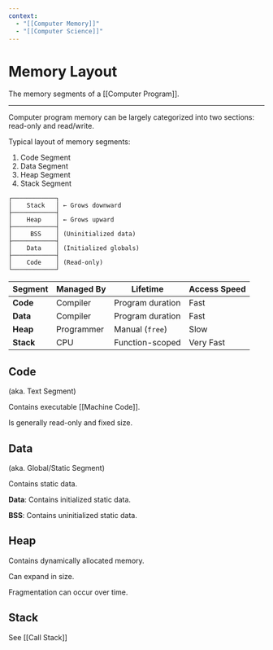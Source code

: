 ```yaml
---
context:
  - "[[Computer Memory]]"
  - "[[Computer Science]]"
---
```


# Memory Layout

The memory segments of a [[Computer Program]].

---

Computer program memory can be largely categorized into two sections: read-only and read/write.

Typical layout of memory segments:

1. Code Segment
2. Data Segment
3. Heap Segment
4. Stack Segment

```
┌────────────┐
│    Stack   │ ← Grows downward
├────────────┤
│    Heap    │ ← Grows upward
├────────────┤
│     BSS    │ (Uninitialized data)
├────────────┤
│    Data    │ (Initialized globals)
├────────────┤
│    Code    │ (Read-only)
└────────────┘
```

| Segment   | Managed By | Lifetime         | Access Speed |
| --------- | ---------- | ---------------- | ------------ |
| **Code**  | Compiler   | Program duration | Fast         |
| **Data**  | Compiler   | Program duration | Fast         |
| **Heap**  | Programmer | Manual (`free`)  | Slow         |
| **Stack** | CPU        | Function-scoped  | Very Fast    |

## Code

(aka. Text Segment)

Contains executable [[Machine Code]].

Is generally read-only and fixed size.

## Data

(aka. Global/Static Segment)

Contains static data.

**Data**: Contains initialized static data.

**BSS**: Contains uninitialized static data.

## Heap

Contains dynamically allocated memory.

Can expand in size.

Fragmentation can occur over time.

## Stack

See [[Call Stack]]
